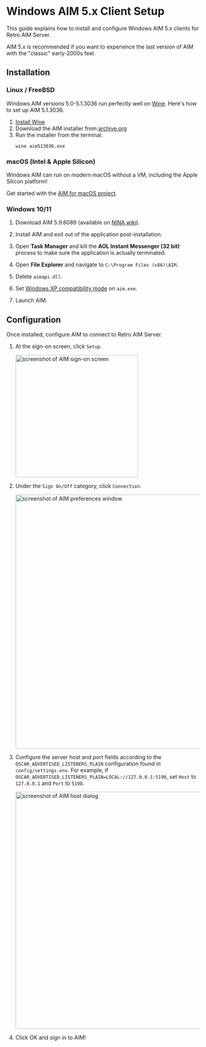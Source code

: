 # Windows AIM 5.x Client Setup

This guide explains how to install and configure Windows AIM 5.x clients for Retro AIM Server.

AIM 5.x is recommended if you want to experience the last version of AIM with the "classic" early-2000s feel.

## Installation

### Linux / FreeBSD

Windows AIM versions 5.0-5.1.3036 run perfectly well on [Wine](https://www.winehq.org/). Here's how to set up AIM
5.1.3036.

1. [Install Wine](https://wiki.winehq.org/Download)
2. Download the AIM installer from [archive.org](https://archive.org/details/aim513036)
3. Run the installer from the terminal:
   ```shell
   wine aim513036.exe
   ```

### macOS (Intel & Apple Silicon)

Windows AIM can run on modern macOS without a VM, including the Apple Silicon platform!

Get started with the [AIM for macOS project](https://github.com/mk6i/aim-for-macos).

### Windows 10/11

1. Download AIM 5.9.6089 (available on [NINA wiki](https://web.archive.org/web/20250910233232/https://wiki.nina.chat/wiki/Clients/AOL_Instant_Messenger#Windows)).
2. Install AIM and exit out of the application post-installation.
3. Open **Task Manager** and kill the **AOL Instant Messenger (32 bit)** process to make sure the application is
   actually terminated.
4. Open **File Explorer** and navigate to `C:\Program Files (x86)\AIM`.
5. Delete `aimapi.dll`.
6. Set [Windows XP compatibility mode](https://support.microsoft.com/en-us/windows/make-older-apps-or-programs-compatible-with-windows-783d6dd7-b439-bdb0-0490-54eea0f45938)
on `aim.exe`.

7. Launch AIM.

## Configuration

Once installed, configure AIM to connect to Retro AIM Server.

1. At the sign-on screen, click `Setup`.
   <p>
      <img width="319" alt="screenshot of AIM sign-on screen" src="https://github.com/mk6i/mkdb/assets/2894330/9e0e743e-e41d-4c45-9e82-d97d7d4325f3">
   </p>
2. Under the `Sign On/Off` category, click `Connection`.
   <p>
      <img width="662" alt="screenshot of AIM preferences window" src="https://github.com/mk6i/mkdb/assets/2894330/c7cfcaa4-8132-4b57-b5c9-7643c99cbda2">
   </p>
3. Configure the server host and port fields according to the `OSCAR_ADVERTISED_LISTENERS_PLAIN` configuration found in
   `config/settings.env`. For example, if `OSCAR_ADVERTISED_LISTENERS_PLAIN=LOCAL://127.0.0.1:5190`, set `Host` to
   `127.0.0.1` and `Port` to `5190`.
   <p>
      <img width="618" alt="screenshot of AIM host dialog" src="https://github.com/mk6i/mkdb/assets/2894330/da17c457-a773-4b82-b4ba-cb81f9a2e085">
   </p>
4. Click OK and sign in to AIM!
